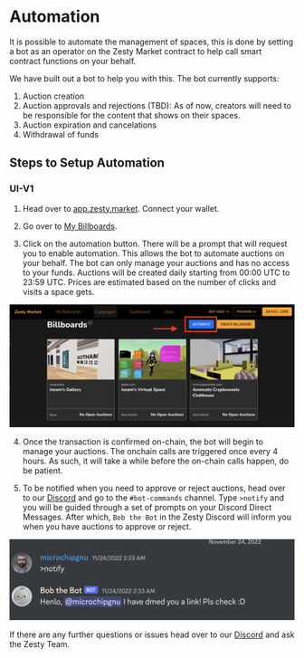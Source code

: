 # Automation
It is possible to automate the management of spaces, this is done by setting a bot as an operator on the Zesty Market contract to help call smart contract functions on your behalf.

We have built out a bot to help you with this. The bot currently supports:

1. Auction creation
2. Auction approvals and rejections (TBD): As of now, creators will need to be responsible for the content that shows on their spaces.
3. Auction expiration and cancelations
4. Withdrawal of funds

## Steps to Setup Automation

### UI-V1
1. Head over to [app.zesty.market](https://app.zesty.market). Connect your wallet.

2. Go over to [My Billboards](https://app.zesty.market/spaces).

3. Click on the automation button. There will be a prompt that will request you to enable automation. This allows the bot to automate auctions on your behalf. The bot can only manage your auctions and has no access to your funds. Auctions will be created daily starting from 00:00 UTC to 23:59 UTC. Prices are estimated based on the number of clicks and visits a space gets.

![Automation Guide](../../.gitbook/assets/Automation.png)

4. Once the transaction is confirmed on-chain, the bot will begin to manage your auctions. The onchain calls are triggered once every 4 hours. As such, it will take a while before the on-chain calls happen, do be patient.

5. To be notified when you need to approve or reject auctions, head over to our [Discord](https://discord.gg/AgmSxXNdnQ) and go to the `#bot-commands` channel. Type `>notify` and you will be guided through a set of prompts on your Discord Direct Messages. After which, `Bob the Bot` in the Zesty Discord will inform you when you have auctions to approve or reject.

![Get Notified](../../.gitbook/assets/Automation_notify.png)

If there are any further questions or issues head over to our [Discord](https://discord.gg/AgmSxXNdnQ) and ask the Zesty Team.
